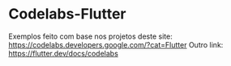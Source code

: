 # Codelabs-Flutter
Exemplos feito com base nos projetos deste site: https://codelabs.developers.google.com/?cat=Flutter
Outro link: https://flutter.dev/docs/codelabs
